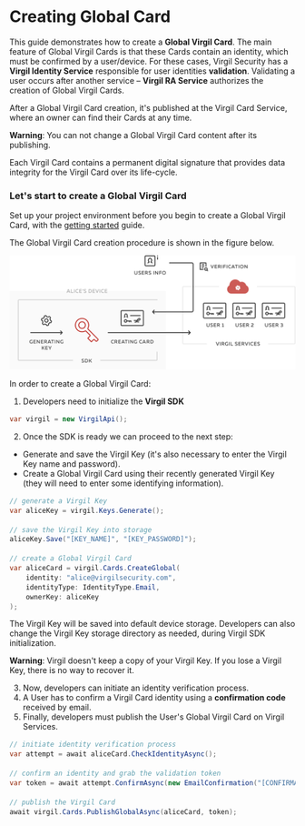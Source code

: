 # Creating Global Card

This guide demonstrates how to create a **Global Virgil Card**. The main feature of Global Virgil Cards is that these Cards contain an identity, which must be confirmed by a user/device. For these cases, Virgil Security has a **Virgil Identity Service** responsible for user identities **validation**. Validating a user occurs after another service – **Virgil RA Service**  authorizes the creation of Global Virgil Cards.

After a Global Virgil Card creation, it's published at the Virgil Card Service, where an owner can find their Cards at any time.

**Warning**: You can not change a Global Virgil Card content after its publishing.

Each Virgil Card contains a permanent digital signature that provides data integrity for the Virgil Card over its life-cycle.

### Let's start to create a Global Virgil Card

Set up your project environment before you begin to create a Global Virgil Card, with the [getting started](/docs/guides/configuration/client-configuration.md) guide.

The Global Virgil Card creation procedure is shown in the figure below.

![Card Intro](/docs/img/Card_intro.png "Create Global Virgil Card")

In order to create a Global Virgil Card:

1. Developers need to initialize the **Virgil SDK**

```cs
var virgil = new VirgilApi();
```

2. Once the SDK is ready we can proceed to the next step:


- Generate and save the Virgil Key (it's also necessary to enter the Virgil Key name and password).
- Create a Global Virgil Card using their recently generated Virgil Key (they will need to enter some identifying information).


```cs
// generate a Virgil Key
var aliceKey = virgil.Keys.Generate();

// save the Virgil Key into storage
aliceKey.Save("[KEY_NAME]", "[KEY_PASSWORD]");

// create a Global Virgil Card
var aliceCard = virgil.Cards.CreateGlobal(
    identity: "alice@virgilsecurity.com",
    identityType: IdentityType.Email,
    ownerKey: aliceKey
);
```

The Virgil Key will be saved into default device storage. Developers can also change the Virgil Key storage directory as needed, during Virgil SDK initialization.

**Warning**: Virgil doesn't keep a copy of your Virgil Key. If you lose a Virgil Key, there is no way to recover it.

3. Now, developers can initiate an identity verification process.
4. A User has to confirm a Virgil Card identity using a **confirmation code** received by email.
5. Finally, developers must publish the User's Global Virgil Card on Virgil Services.

```cs
// initiate identity verification process
var attempt = await aliceCard.CheckIdentityAsync();

// confirm an identity and grab the validation token
var token = await attempt.ConfirmAsync(new EmailConfirmation("[CONFIRMATION_CODE]"));

// publish the Virgil Card
await virgil.Cards.PublishGlobalAsync(aliceCard, token);
```
